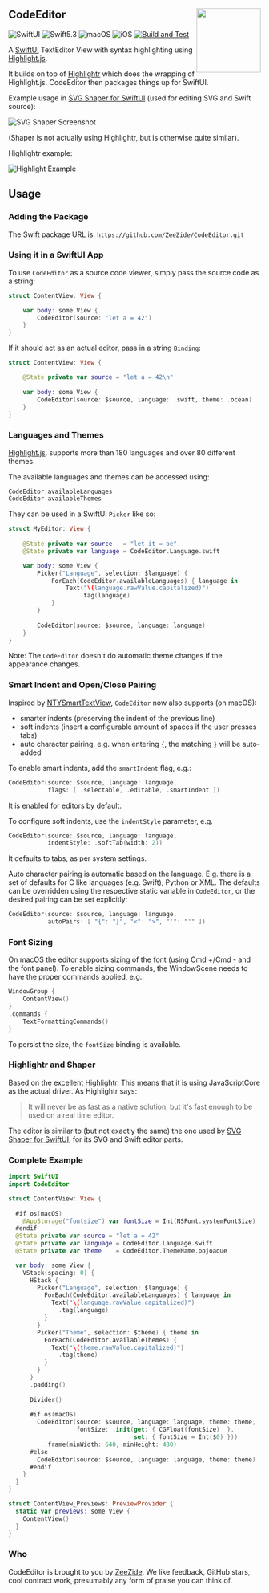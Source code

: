 <h2>
  CodeEditor
  <img src="https://zeezide.de/img/svgshaper/SVGShaper512.png"
       align="right" width="128" height="128" />
</h2>

![SwiftUI](https://img.shields.io/badge/SwiftUI-orange.svg)
![Swift5.3](https://img.shields.io/badge/swift-5.3-blue.svg)
![macOS](https://img.shields.io/badge/os-macOS-green.svg?style=flat)
![iOS](https://img.shields.io/badge/os-iOS-green.svg?style=flat)
[![Build and Test](https://github.com/ZeeZide/CodeEditor/actions/workflows/swift.yml/badge.svg?branch=main)](https://github.com/ZeeZide/CodeEditor/actions/workflows/swift.yml)

A [SwiftUI](https://developer.apple.com/xcode/swiftui/)
TextEditor View with syntax highlighting using
[Highlight.js](https://highlightjs.org).

It builds on top of
[Highlightr](https://github.com/raspu/Highlightr)
which does the wrapping of Highlight.js.
CodeEditor then packages things up for SwiftUI.

Example usage in 
[SVG Shaper for SwiftUI](https://zeezide.de/en/products/svgshaper/)
(used for editing SVG and Swift source):

![SVG Shaper Screenshot](https://pbs.twimg.com/media/E0ydNH9XEAQ-USY?format=png)

(Shaper is not actually using Highlightr, but is otherwise quite similar).

Highlightr example:

![Highlight Example](https://raw.githubusercontent.com/raspu/Highlightr/master/coding.gif)


## Usage

### Adding the Package

The Swift package URL is: `https://github.com/ZeeZide/CodeEditor.git`

### Using it in a SwiftUI App

To use `CodeEditor` as a source code viewer, simply pass the source code
as a string:
```swift
struct ContentView: View {

    var body: some View {
        CodeEditor(source: "let a = 42")
    }
}
```

If it should act as an actual editor, pass in a string `Binding`:

```swift
struct ContentView: View {

    @State private var source = "let a = 42\n"
    
    var body: some View {
        CodeEditor(source: $source, language: .swift, theme: .ocean)
    }
}
```

### Languages and Themes

[Highlight.js](https://highlightjs.org).
supports more than 180 languages and over 80 different themes.

The available languages and themes can be accessed using:
```swift
CodeEditor.availableLanguages
CodeEditor.availableThemes
```

They can be used in a SwiftUI `Picker` like so:

```swift
struct MyEditor: View {
  
    @State private var source   = "let it = be"
    @State private var language = CodeEditor.Language.swift

    var body: some View {
        Picker("Language", selection: $language) {
            ForEach(CodeEditor.availableLanguages) { language in
                Text("\(language.rawValue.capitalized)")
                    .tag(language)
            }
        }
    
        CodeEditor(source: $source, language: language)
    }
}
```

Note: The `CodeEditor` doesn't do automatic theme changes if the appearance
     changes.


### Smart Indent and Open/Close Pairing

Inspired by [NTYSmartTextView](https://github.com/naoty/NTYSmartTextView),
`CodeEditor` now also supports (on macOS):
- smarter indents (preserving the indent of the previous line)
- soft indents (insert a configurable amount of spaces if the user presses tabs)
- auto character pairing, e.g. when entering `{`, the matching `}` will be auto-added

To enable smart indents, add the `smartIndent` flag, e.g.:
```swift
CodeEditor(source: $source, language: language, 
           flags: [ .selectable, .editable, .smartIndent ])
```
It is enabled for editors by default.

To configure soft indents, use the `indentStyle` parameter, e.g.
```swift
CodeEditor(source: $source, language: language,
           indentStyle: .softTab(width: 2))
```
It defaults to tabs, as per system settings.

Auto character pairing is automatic based on the language. E.g. there is a set of 
defaults for C like languages (e.g. Swift), Python or XML. The defaults can be overridden
using the respective static variable in `CodeEditor`,
or the desired pairing can be set explicitly:
```swift
CodeEditor(source: $source, language: language,
           autoPairs: [ "{": "}", "<": ">", "'": "'" ])
```


### Font Sizing

On macOS the editor supports sizing of the font (using Cmd +/Cmd - and the
font panel).
To enable sizing commands, the WindowScene needs to have the proper commands
applied, e.g.:

```swift
WindowGroup {
    ContentView()
}
.commands {
    TextFormattingCommands()
}
```
To persist the size, the `fontSize` binding is available.


### Highlightr and Shaper

Based on the excellent [Highlightr](https://github.com/raspu/Highlightr).
This means that it is using JavaScriptCore as the actual driver. As
Highlightr says:

> It will never be as fast as a native solution, but it's fast enough to be
> used on a real time editor.

The editor is similar to (but not exactly the same) the one used by
[SVG Shaper for SwiftUI](https://zeezide.de/en/products/svgshaper/),
for its SVG and Swift editor parts.


### Complete Example

```swift
import SwiftUI
import CodeEditor

struct ContentView: View {
  
  #if os(macOS)
    @AppStorage("fontsize") var fontSize = Int(NSFont.systemFontSize)
  #endif
  @State private var source = "let a = 42"
  @State private var language = CodeEditor.Language.swift
  @State private var theme    = CodeEditor.ThemeName.pojoaque

  var body: some View {
    VStack(spacing: 0) {
      HStack {
        Picker("Language", selection: $language) {
          ForEach(CodeEditor.availableLanguages) { language in
            Text("\(language.rawValue.capitalized)")
              .tag(language)
          }
        }
        Picker("Theme", selection: $theme) { theme in
          ForEach(CodeEditor.availableThemes) {
            Text("\(theme.rawValue.capitalized)")
              .tag(theme)
          }
        }
      }
      .padding()
    
      Divider()
    
      #if os(macOS)
        CodeEditor(source: $source, language: language, theme: theme,
                   fontSize: .init(get: { CGFloat(fontSize)  },
                                   set: { fontSize = Int($0) }))
          .frame(minWidth: 640, minHeight: 480)
      #else
        CodeEditor(source: $source, language: language, theme: theme)
      #endif
    }
  }
}

struct ContentView_Previews: PreviewProvider {
  static var previews: some View {
    ContentView()
  }
}
```


### Who

CodeEditor is brought to you by [ZeeZide](https://zeezide.de).
We like feedback, GitHub stars, cool contract work, 
presumably any form of praise you can think of.
